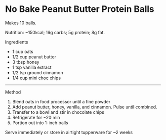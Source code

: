 # No Bake Peanut Butter Protein Balls

Makes 10 balls.

Nutrition: \~150kcal; 16g carbs; 5g protein; 8g fat.

Ingredients

-   1 cup oats
-   1/2 cup peanut butter
-   3 tbsp honey
-   1 tsp vanilla extract
-   1/2 tsp ground cinnamon
-   1/4 cup mini choc chips

--------------------------------------------------------------------------------

Method

1.  Blend oats in food processor until a fine powder
2.  Add peanut butter, honey, vanilla, and cinnamon. Pulse until combined.
3.  Transfer to a bowl and stir in chocolate chips
4.  Refrigerate for \~20 min
5.  Portion out into 1-inch balls

Serve immediately or store in airtight tupperware for \~2 weeks
